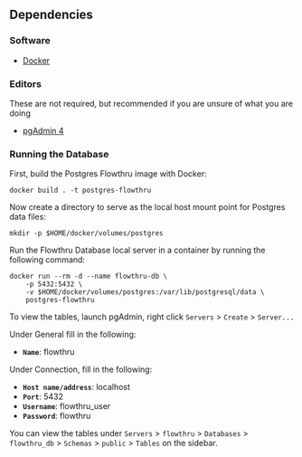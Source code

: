 ## Dependencies
### Software
- [Docker](https://docs.docker.com/)
### Editors
These are not required, but recommended if you are unsure of what you are doing
- [pgAdmin 4](https://www.pgadmin.org/)

### Running the Database
First, build the Postgres Flowthru image with Docker:  

```
docker build . -t postgres-flowthru
```

Now create a directory to serve as the local host mount point for Postgres data files:  

```
mkdir -p $HOME/docker/volumes/postgres
```

Run the Flowthru Database local server in a container by running the following command:

```
docker run --rm -d --name flowthru-db \
    -p 5432:5432 \
    -v $HOME/docker/volumes/postgres:/var/lib/postgresql/data \
    postgres-flowthru
```

To view the tables, launch pgAdmin, right click `Servers` > `Create` > `Server...`

Under General fill in the following:
* **`Name`**: flowthru

Under Connection, fill in the following:
* **`Host name/address`**: localhost
* **`Port`**: 5432
* **`Username`**: flowthru_user
* **`Password`**: flowthru

You can view the tables under `Servers` > `flowthru` > `Databases` > `flowthru_db` > `Schemas` > `public` > `Tables` on the sidebar.

